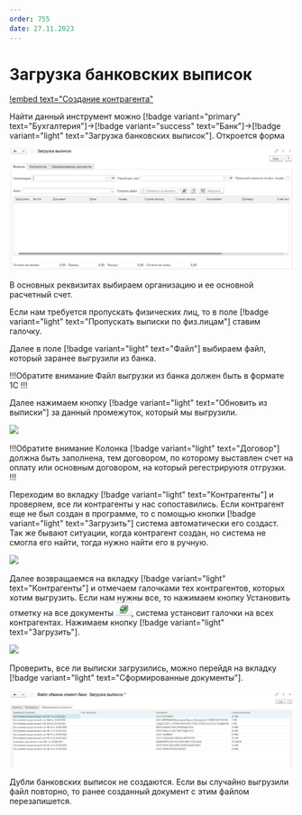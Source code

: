 ```yaml
---
order: 755
date: 27.11.2023
---
```

# Загрузка банковских выписок

[!embed text="Создание контрагента"](https://youtu.be/vD4cIe0OhNE)

Найти данный инструмент можно [!badge variant="primary" text="Бухгалтерия"]->[!badge variant="success" text="Банк"]->[!badge variant="light" text="Загрузка банковских выписок"]. Откроется форма 

![](\images\бухгалтер\выписки.jpg)

В основных реквизитах выбираем организацию и ее основной расчетный счет. 

Если нам требуется пропускать физических лиц, то в поле [!badge variant="light" text="Пропускать выписки по физ.лицам"] ставим галочку.

Далее в поле [!badge variant="light" text="Файл"] выбираем файл, который заранее выгрузили из банка.

!!!Обратите внимание
Файл выгрузки из банка должен быть в формате 1С
!!!

Далее нажимаем кнопку [!badge variant="light" text="Обновить из выписки"] за данный промежуток, который мы выгрузили.

![](\images\бухгалтер\банк.gif)

!!!Обратите внимание
Колонка [!badge variant="light" text="Договор"] должна быть заполнена, тем договором, по которому выставлен счет на оплату или основным договором, на который регестрируютя отгрузки.
!!! 

Переходим во вкладку [!badge variant="light" text="Контрагенты"] и проверяем, все ли контрагенты у нас сопоставились. Если контрагент еще не был создан в программе, то с помощью кнопки [!badge variant="light" text="Загрузить"] система автоматически его создаст. Так же бывают ситуации, когда контрагент создан, но система не смогла его найти, тогда нужно найти его в ручную.   


![](\images\бухгалтер\банк1.gif)

Далее возвращаемся на вкладку [!badge variant="light" text="Контрагенты"] и отмечаем галочками тех контрагентов, которых хотим выгрузить. Если нам нужны все, то нажимаем кнопку Установить отметку на все документы ![](\images\бухгалтер\выписка.jpg), система установит галочки на всех контрагентах. Нажимаем кнопку [!badge variant="light" text="Загрузить"].

![](\images\бухгалтер\банк3.gif)

Проверить, все ли выписки загрузились, можно перейдя на вкладку [!badge variant="light" text="Сформированные документы"].

![](\images\бухгалтер\выписки3.jpg)

Дубли банковских выписок не создаются. Если вы случайно выгрузили файл повторно, то ранее созданный документ с этим файлом перезапишется. 
